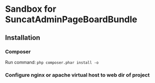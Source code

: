 Sandbox for SuncatAdminPageBoardBundle
============

Installation
------------

### Composer

Run command:
`php composer.phar install -o`

### Configure nginx or apache virtual host to web dir of project

